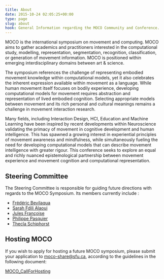 ```yaml
---
title: About
date: 2015-10-24 02:05:25+00:00
type: page
slug: about
hook: General Information regarding the MOCO Community and Conference.
---
```


MOCO is the international symposium on movement and computing. MOCO aims to gather academics and practitioners interested in the computational study, modelling, representation, segmentation, recognition, classification, or generation of movement information. MOCO is positioned within emerging interdisciplinary domains between art & science.

The symposium references the challenge of representing embodied movement knowledge within computational models, yet it also celebrates the inherent expression available within movement as a language. While human movement itself focuses on bodily experience, developing computational models for movement requires abstraction and representation of lived embodied cognition. Selecting appropriate models between movement and its rich personal and cultural meanings remains a challenge in movement interaction research.

Many fields, including Interaction Design, HCI, Education and Machine Learning have been inspired by recent developments within Neuroscience validating the primacy of movement in cognitive development and human intelligence. This has spawned a growing interest in experiential principles of movement awareness and mindfulness, while simultaneously fueling the need for developing computational models that can describe movement intelligence with greater rigour. This conference seeks to explore an equal and richly nuanced epistemological partnership between movement experience and movement cognition and computational representation.

## Steering Committee

The Steering Committee is responsible for guiding future directions with
regards to the MOCO Symposium. Its members currently include :

  * [Frédéric Bevilaqua](http://frederic-bevilacqua.net/)
  * [Sarah Fdili Alaoui](http://saralaoui.com/)
  * [Jules Françoise](http://julesfrancoise.com/)
  * [Philippe Pasquier](http://philippepasquier.com/)
  * [Thecla Schiphorst](http://www.sfu.ca/~tschipho/)

## Hosting MOCO

If you wish to apply for hosting a future MOCO symposium, please submit your application to moco-share@sfu.ca, according to the guidelines in the following document:

[MOCO_CallForHosting](http://movementcomputing.iat.sfu.ca/wordpress/wp-content/uploads/2017/04/MOCO_CallForHosting.pdf)
